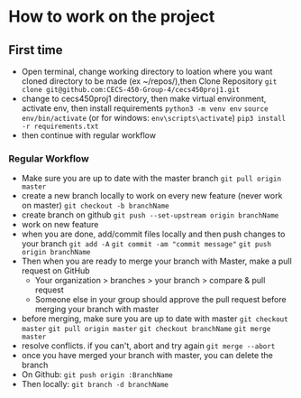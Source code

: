 # How to work on the project
## First time
* Open terminal, change working directory to loation where you want cloned directory to be made (ex ~/repos/),then Clone Repository
`git clone git@github.com:CECS-450-Group-4/cecs450proj1.git`
* change to cecs450proj1 directory, then make virtual environment, activate env, then install requirements
`python3 -m venv env`
`source env/bin/activate` (or for windows: `env\scripts\activate`)
`pip3 install -r requirements.txt`
* then continue with regular workflow
### Regular Workflow
* Make sure you are up to date with the master branch
`git pull origin master`
* create a new branch locally to work on every new feature (never work on master)
`git checkout -b branchName`
* create branch on github
`git push --set-upstream origin branchName`
* work on new feature
* when you are done, add/commit files locally and then push changes to your branch
`git add -A`
`git commit -am "commit message"`
`git push origin branchName`
* Then when you are ready to merge your branch with Master, make a pull request on GitHub
    * Your organization > branches > your branch > compare & pull request
    * Someone else in your group should approve the pull request before merging your branch with master
* before merging, make sure you are up to date with master
`git checkout master`
`git pull origin master`
`git checkout branchName`
`git merge master`
* resolve conflicts.  if you can't, abort and try again
`git merge --abort`
* once you have merged your branch with master, you can delete the branch
* On Github:
`git push origin :BranchName`
* Then locally:
`git branch -d branchName`